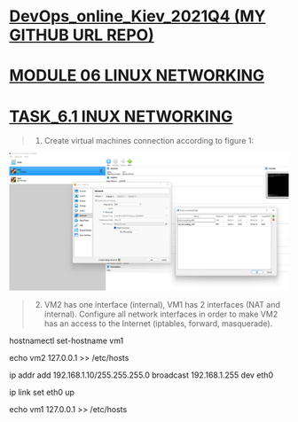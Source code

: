 
[DevOps_online_Kiev_2021Q4 (MY GITHUB URL REPO)](https://github.com/vasilkyiv/DevOps_online_Kiev_2021Q4.git)
=======================================

[MODULE 06 LINUX NETWORKING](https://github.com/vasilkyiv/DevOps_online_Kiev_2021Q4/tree/main/m6) 
===========================================================================

 # [TASK_6.1 INUX NETWORKING](https://github.com/vasilkyiv/DevOps_online_Kiev_2021Q4/tree/main/m6)

> 1. Create virtual machines connection according to figure 1:

[![*Report in screenshots*](shreenshot/1.png?raw=true)](https://github.com/vasilkyiv/DevOps_online_Kiev_2021Q4/tree/main/m6/task6.1)

> 2. VM2 has one interface (internal), VM1 has 2 interfaces (NAT and internal). Configure all network interfaces in order to make VM2 has an access to the Internet (iptables, forward, masquerade).

hostnamectl set-hostname vm1

echo vm2 127.0.0.1 >> /etc/hosts

ip addr add 192.168.1.10/255.255.255.0 broadcast 192.168.1.255 dev eth0

ip link set eth0 up

echo vm1 127.0.0.1 >> /etc/hosts

